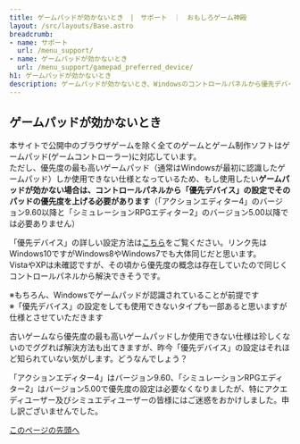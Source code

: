 ```yaml
---
title: ゲームパッドが効かないとき　|　サポート　｜　おもしろゲーム神殿
layout: /src/layouts/Base.astro
breadcrumb:
- name: サポート
  url: /menu_support/
- name: ゲームパッドが効かないとき
  url: /menu_support/gamepad_preferred_device/
h1: ゲームパッドが効かないとき
description: ゲームパッドが効かないとき、Windowsのコントロールパネルから優先デバイスを設定します。
---
```


<a name="TOP"></a>

## ゲームパッドが効かないとき

本サイトで公開中のブラウザゲームを除く全てのゲームとゲーム制作ソフトはゲームパッド(ゲームコントローラー)に対応しています。  
ただし、優先度の最も高いゲームパッド（通常はWindowsが最初に認識したゲームパッド）しか使用できない仕様となっているため、もし使用したい**ゲームパッドが効かない場合は、コントロールパネルから「優先デバイス」の設定でそのパッドの優先度を上げる必要があります**（「アクションエディター4」のバージョン9.60以降と「シミュレーションRPGエディター2」のバージョン5.00以降では必要ありません）  

「優先デバイス」の詳しい設定方法は[こちら](https://blog.janjan.net/2018/06/04/windows10-disabled-xbox-controller/)をご覧ください。リンク先はWindows10ですがWindows8やWindows7でも大体同じだと思います。  
VistaやXPは未確認ですが、その頃から優先度の概念は存在していたので同じくコントロールパネルから解決できそうです。  

※もちろん、Windowsでゲームパッドが認識されていることが前提です  
※「優先デバイス」の設定をしても使用できないタイプも一部あると思いますが仕様とさせていただきます  

古いゲームなら優先度の最も高いゲームパッドしか使用できない仕様は珍しくないのでググれば解決方法も出てきますが、昨今「優先デバイス」の設定はそれほど知られていない気がします。どうなんでしょう？  

「アクションエディター4」はバージョン9.60、「シミュレーションRPGエディター2」はバージョン5.00で優先度の設定は必要なくなりましたが、特にアクエディユーザー及びシミュエディユーザーの皆様にはご迷惑をおかけしました。申し訳ございませんでした。  

[このページの先頭へ](#TOP)